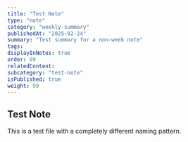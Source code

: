 ```yaml
---
title: "Test Note"
type: "note"
category: "weekly-summary"
publishedAt: "2025-02-24"
summary: "Test summary for a non-week note"
tags: 
displayInNotes: true
order: 99
relatedContent:
subcategory: "test-note"
isPublished: true
weight: 99
---
```

## Test Note

This is a test file with a completely different naming pattern.